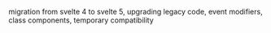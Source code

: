 migration from svelte 4 to svelte 5, upgrading legacy code, event modifiers, class components, temporary compatibility